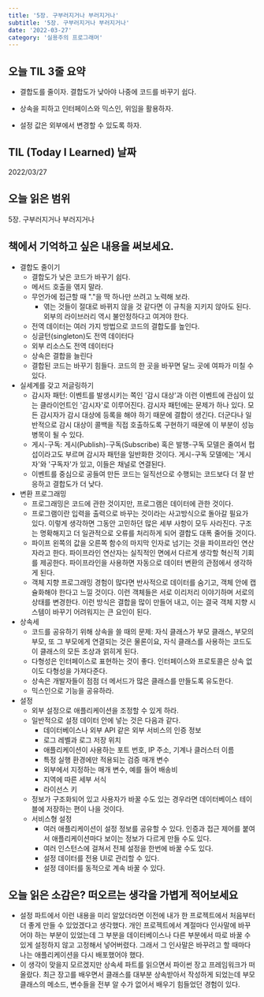 ```yaml
---
title: '5장. 구부러지거나 부러지거나'
subtitle: '5장. 구부러지거나 부러지거나'
date: '2022-03-27'
category: '실용주의 프로그래머'
---
```


## 오늘 TIL 3줄 요약

- 결합도를 줄이자. 결합도가 낮아야 나중에 코드를 바꾸기 쉽다.

- 상속을 피하고 인터페이스와 믹스인, 위임을 활용하자.

- 설정 값은 외부에서 변경할 수 있도록 하자.

## TIL (Today I Learned) 날짜

2022/03/27

## 오늘 읽은 범위

5장. 구부러지거나 부러지거나

## 책에서 기억하고 싶은 내용을 써보세요.

- 결합도 줄이기
  - 결합도가 낮은 코드가 바꾸기 쉽다.
  - 메서드 호출을 엮지 말라.
  - 무언가에 접근할 때 "."을 딱 하나만 쓰려고 노력해 보라.
    - 엮는 것들이 절대로 바뀌지 않을 것 같다면 이 규칙을 지키지 않아도 된다. 외부의 라이브러리 역시 불안정하다고 여겨야 한다.
  - 전역 데이터는 여러 가지 방법으로 코드의 결합도를 높인다.
  - 싱글턴(singleton)도 전역 데이터다
  - 외부 리소스도 전역 데이터다
  - 상속은 결합을 늘린다
  - 결합된 코드는 바꾸기 힘들다. 코드의 한 곳을 바꾸면 달느 곳에 여파가 미칠 수 있다.
- 실세계를 갖고 저글링하기
  - 감시자 패턴: 이벤트를 발생시키는 쪽인 '감시 대상'과 이런 이벤트에 관심이 있는 클라이언트인 '감시자'로 이루어진다. 감시자 패턴에는 문제가 하나 있다. 모든 감시자가 감시 대상에 등록을 해야 하기 때문에 결합이 생긴다. 더군다나 일반적으로 감시 대상이 콜백을 직접 호출하도록 구현하기 때문에 이 부분이 성능 병목이 될 수 있다.
  - 게시-구독: 게시(Publish)-구독(Subscribe) 혹은 발행-구독 모델은 줄여서 펍섭이라고도 부르며 감시자 패턴을 일반화한 것이다. 게시-구독 모델에는 '게시자'와 '구독자'가 있고, 이들은 채널로 연결된다.
  - 이벤트를 중심으로 공들여 만든 코드는 일직선으로 수행되는 코드보다 더 잘 반응하고 결합도가 더 낮다.
- 변환 프로그래밍
  - 프로그래밍은 코드에 관한 것이지만, 프로그램은 데이터에 관한 것이다.
  - 프로그램이란 입력을 출력으로 바꾸는 것이라는 사고방식으로 돌아갈 필요가 있다. 이렇게 생각하면 그동안 고민하던 많은 세부 사항이 모두 사라진다. 구조는 명확해지고 더 일관적으로 오류를 처리하게 되어 결합도 대폭 줄어들 것이다.
  - 파이프 왼쪽의 값을 오른쪽 함수의 마지막 인자로 넘기는 것을 파이프라인 연산자라고 한다. 파이프라인 연산자는 실직적인 면에서 다르게 생각할 혁신적 기회를 제공한다. 파이프라인을 사용하면 자동으로 데이터 변환의 관점에서 생각하게 된다.
  - 객체 지향 프로그래밍 경험이 많다면 반사적으로 데이터를 숨기고, 객체 안에 캡슐화해야 한다고 느낄 것이다. 이런 객체들은 서로 이리저리 이야기하며 서로의 상태를 변경한다. 이런 방식은 결합을 많이 만들어 내고, 이는 결국 객체 지향 시스템이 바꾸기 어려워지는 큰 요인이 된다.
- 상속세
  - 코드를 공유하기 위해 상속을 쓸 때의 문제: 자식 클래스가 부모 클래스, 부모의 부모, 또 그 부모에게 연결되는 것은 물론이요, 자식 클래스를 사용하는 코드도 이 클래스의 모든 조상과 얽히게 된다.
  - 다형성은 인터페이스로 표현하는 것이 좋다. 인터페이스와 프로토콜은 상속 없이도 다형성을 가져다준다.
  - 상속은 개발자들이 점점 더 메서드가 많은 클래스를 만들도록 유도한다.
  - 믹스인으로 기능을 공유하라.
- 설정
  - 외부 설정으로 애플리케이션을 조정할 수 있게 하라.
  - 일반적으로 설정 데이터 안에 넣는 것은 다음과 같다.
    - 데이터베이스나 외부 API 같은 외부 서비스의 인증 정보
    - 로그 레벨과 로그 저장 위치
    - 애플리케이션이 사용하는 포트 번호, IP 주소, 기계나 클러스터 이름
    - 특정 실행 환경에만 적용되는 검증 매개 변수
    - 외부에서 지정하는 매개 변수, 예를 들어 배송비
    - 지역에 따른 세부 서식
    - 라이선스 키
  - 정보가 구조화되어 있고 사용자가 바꿀 수도 있는 경우라면 데이터베이스 테이블에 저장하는 편이 나을 것이다.
  - 서비스형 설정
    - 여러 애플리케이션이 설정 정보를 공유할 수 있다. 인증과 접근 제어를 붙여서 애플리케이션마다 보이는 정보가 다르게 만들 수도 있다.
    - 여러 인스턴스에 걸쳐서 전체 설정을 한번에 바꿀 수도 있다.
    - 설정 데이터를 전용 UI로 관리할 수 있다.
    - 설정 데이터를 동적으로 계속 바꿀 수 있다.

## 오늘 읽은 소감은? 떠오르는 생각을 가볍게 적어보세요

- 설정 파트에서 이런 내용을 미리 알았더라면 이전에 내가 한 프로젝트에서 처음부터 더 좋게 만들 수 있었겠다고 생각했다. 개인 프로젝트에서 계절마다 인사말에 바꾸어야 하는 부분이 있었는데 그 부분을 데이터베이스나 다른 부분에서 따로 바꿀 수 있게 설정하지 않고 고정해서 넣어버렸다. 그래서 그 인사말은 바꾸려고 할 때마다 나는 애플리케이션을 다시 배포했어야 했다.
- 이 생각이 맞을지 모르겠지만 상속세 파트를 읽으면서 파이썬 장고 프레임워크가 떠올랐다. 최근 장고를 배우면서 클래스를 대부분 상속받아서 작성하게 되었는데 부모 클래스의 메소드, 변수들을 전부 알 수가 없어서 배우기 힘들었던 경험이 있다.

